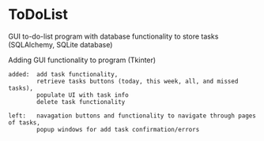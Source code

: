 # ToDoList
GUI to-do-list program with database functionality to store tasks (SQLAlchemy, SQLite database)

Adding GUI functionality to program (Tkinter)

    added:  add task functionality, 
            retrieve tasks buttons (today, this week, all, and missed tasks), 
            populate UI with task info
            delete task functionality
            
    left:   navagation buttons and functionality to navigate through pages of tasks, 
            popup windows for add task confirmation/errors
